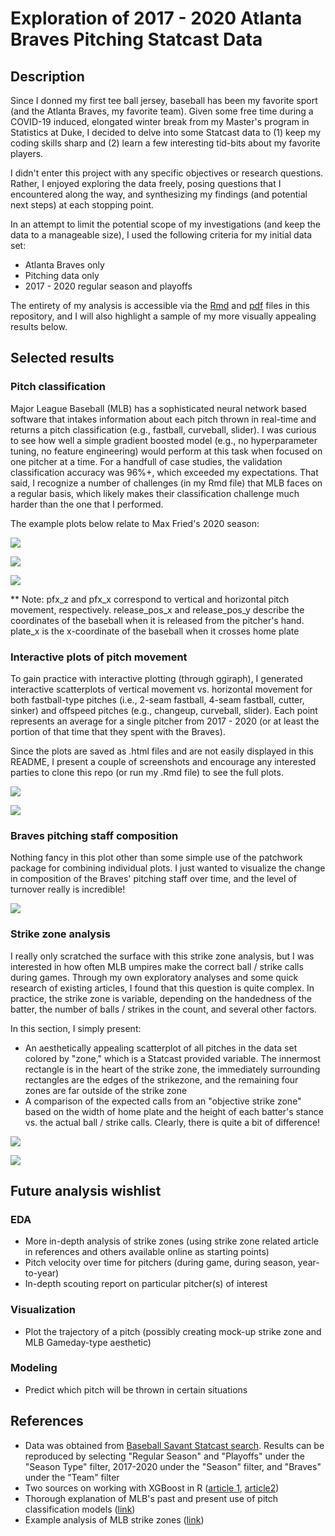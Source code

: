 # Exploration of 2017 - 2020 Atlanta Braves Pitching Statcast Data

## Description

Since I donned my first tee ball jersey, baseball has been my favorite sport (and the Atlanta Braves, my favorite team). Given some free time during a COVID-19 induced, elongated winter break from my Master's program in Statistics at Duke, I decided to delve into some Statcast data to (1) keep my coding skills sharp and (2) learn a few interesting tid-bits about my favorite players.

I didn't enter this project with any specific objectives or research questions. Rather, I enjoyed exploring the data freely, posing questions that I encountered along the way, and synthesizing my findings (and potential next steps) at each stopping point.

In an attempt to limit the potential scope of my investigations (and keep the data to a manageable size), I used the following criteria for my initial data set:

- Atlanta Braves only
- Pitching data only
- 2017 - 2020 regular season and playoffs

The entirety of my analysis is accessible via the [Rmd](https://github.com/robkravec/Atlanta-Braves-Pitching/blob/main/Pitching_Analysis.Rmd) and [pdf](https://github.com/robkravec/Atlanta-Braves-Pitching/blob/main/Pitching_Analysis.pdf) files in this repository, and I will also highlight a sample of my more visually appealing results below.

## Selected results

### Pitch classification

Major League Baseball (MLB) has a sophisticated neural network based software that intakes information about each pitch thrown in real-time and returns a pitch classification (e.g., fastball, curveball, slider). I was curious to see how well a simple gradient boosted model (e.g., no hyperparameter tuning, no feature engineering) would perform at this task when focused on one pitcher at a time. For a handfull of case studies, the validation classification accuracy was 96%+, which exceeded my expectations. That said, I recognize a number of challenges (in my Rmd file) that MLB faces on a regular basis, which likely makes their classification challenge much harder than the one that I performed.

The example plots below relate to Max Fried's 2020 season:

![](plots/fried_arsenal.png)

![](plots/fried_model1.png)

![](plots/fried_model2.png)

** Note: pfx_z and pfx_x correspond to vertical and horizontal pitch movement, respectively. release_pos_x and release_pos_y describe the coordinates of the baseball when it is released from the pitcher's hand. plate_x is the x-coordinate of the baseball when it crosses home plate

### Interactive plots of pitch movement

To gain practice with interactive plotting (through ggiraph), I generated interactive scatterplots of vertical movement vs. horizontal movement for both fastball-type pitches (i.e., 2-seam fastball, 4-seam fastball, cutter, sinker) and offspeed pitches (e.g., changeup, curveball, slider). Each point represents an average for a single pitcher from 2017 - 2020 (or at least the portion of that time that they spent with the Braves). 

Since the plots are saved as .html files and are not easily displayed in this README, I present a couple of screenshots and encourage any interested parties to clone this repo (or run my .Rmd file) to see the full plots.

![](plots/fastball.png)

![](plots/offspeed.png)

### Braves pitching staff composition

Nothing fancy in this plot other than some simple use of the patchwork package for combining individual plots. I just wanted to visualize the change in composition of the Braves' pitching staff over time, and the level of turnover really is incredible!  

![](plots/total_pitches.png)

### Strike zone analysis

I really only scratched the surface with this strike zone analysis, but I was interested in how often MLB umpires make the correct ball / strike calls during games. Through my own exploratory analyses and some quick research of existing articles, I found that this question is quite complex. In practice, the strike zone is variable, depending on the handedness of the batter, the number of balls / strikes in the count, and several other factors. 

In this section, I simply present:

- An aesthetically appealing scatterplot of all pitches in the data set colored by "zone," which is a Statcast provided variable. The innermost rectangle is in the heart of the strike zone, the immediately surrounding rectangles are the edges of the strikezone, and the remaining four zones are far outside of the strike zone
- A comparison of the expected calls from an "objective strike zone" based on the width of home plate and the height of each batter's stance vs. the actual ball / strike calls. Clearly, there is quite a bit of difference!

![](plots/coord_system.png)

![](plots/strikezone_compare.png)

## Future analysis wishlist

### EDA

- More in-depth analysis of strike zones (using strike zone related article in references and others 
available online as starting points)
- Pitch velocity over time for pitchers (during game, during season, year-to-year)
- In-depth scouting report on particular pitcher(s) of interest

### Visualization

- Plot the trajectory of a pitch (possibly creating mock-up strike zone and
MLB Gameday-type aesthetic)

### Modeling

- Predict which pitch will be thrown in certain situations

## References

- Data was obtained from [Baseball Savant Statcast search](https://baseballsavant.mlb.com/statcast_search). Results can be reproduced by selecting "Regular Season" and "Playoffs" under the "Season Type" filter, 2017-2020 under the "Season" filter, and "Braves" under the "Team" filter
- Two sources on working with XGBoost in R ([article 1](https://xgboost.readthedocs.io/en/latest/R-package/xgboostPresentation.html), [article2](https://towardsdatascience.com/getting-to-an-hyperparameter-tuned-xgboost-model-in-no-time-a9560f8eb54b))
- Thorough explanation of MLB's past and present use of pitch classification models ([link](https://technology.mlblogs.com/mlb-pitch-classification-64a1e32ee079))
- Example analysis of MLB strike zones ([link](https://blogs.fangraphs.com/the-size-of-the-strike-zone-by-count/))
